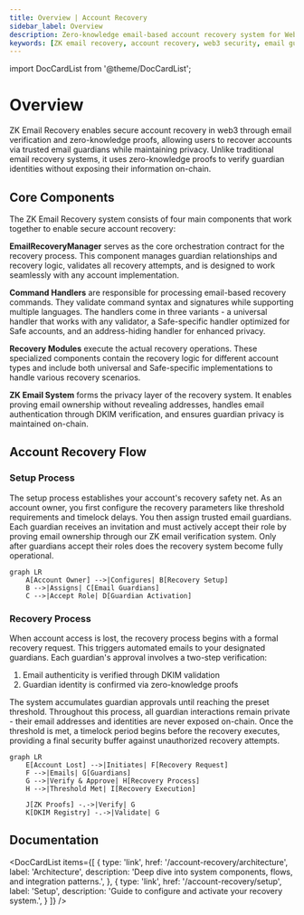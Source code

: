 ```yaml
---
title: Overview | Account Recovery
sidebar_label: Overview
description: Zero-knowledge email-based account recovery system for Web3, enabling secure account restoration through trusted email guardians while maintaining complete privacy through ZK proofs
keywords: [ZK email recovery, account recovery, web3 security, email guardians, zero-knowledge proofs, DKIM verification, blockchain security, account restoration, privacy-preserving recovery, decentralized recovery]
---
```


import DocCardList from '@theme/DocCardList';

# Overview

ZK Email Recovery enables secure account recovery in web3 through email verification and zero-knowledge proofs, allowing users to recover accounts via trusted email guardians while maintaining privacy. Unlike traditional email recovery systems, it uses zero-knowledge proofs to verify guardian identities without exposing their information on-chain.

## Core Components

The ZK Email Recovery system consists of four main components that work together to enable secure account recovery:

**EmailRecoveryManager** serves as the core orchestration contract for the recovery process. This component manages guardian relationships and recovery logic, validates all recovery attempts, and is designed to work seamlessly with any account implementation.

**Command Handlers** are responsible for processing email-based recovery commands. They validate command syntax and signatures while supporting multiple languages. The handlers come in three variants - a universal handler that works with any validator, a Safe-specific handler optimized for Safe accounts, and an address-hiding handler for enhanced privacy.

**Recovery Modules** execute the actual recovery operations. These specialized components contain the recovery logic for different account types and include both universal and Safe-specific implementations to handle various recovery scenarios.

**ZK Email System** forms the privacy layer of the recovery system. It enables proving email ownership without revealing addresses, handles email authentication through DKIM verification, and ensures guardian privacy is maintained on-chain.

## Account Recovery Flow

### Setup Process

The setup process establishes your account's recovery safety net. As an account owner, you first configure the recovery parameters like threshold requirements and timelock delays. You then assign trusted email guardians. Each guardian receives an invitation and must actively accept their role by proving email ownership through our ZK email verification system. Only after guardians accept their roles does the recovery system become fully operational.

```mermaid
graph LR
    A[Account Owner] -->|Configures| B[Recovery Setup]
    B -->|Assigns| C[Email Guardians]
    C -->|Accept Role| D[Guardian Activation]
```

### Recovery Process

When account access is lost, the recovery process begins with a formal recovery request. This triggers automated emails to your designated guardians. Each guardian's approval involves a two-step verification:
1. Email authenticity is verified through DKIM validation
2. Guardian identity is confirmed via zero-knowledge proofs

The system accumulates guardian approvals until reaching the preset threshold. Throughout this process, all guardian interactions remain private - their email addresses and identities are never exposed on-chain. Once the threshold is met, a timelock period begins before the recovery executes, providing a final security buffer against unauthorized recovery attempts.

```mermaid
graph LR
    E[Account Lost] -->|Initiates| F[Recovery Request]
    F -->|Emails| G[Guardians]
    G -->|Verify & Approve| H[Recovery Process]
    H -->|Threshold Met| I[Recovery Execution]
    
    J[ZK Proofs] -.->|Verify| G
    K[DKIM Registry] -.->|Validate| G
```

## Documentation

<DocCardList 
  items={[
    {
      type: 'link',
      href: '/account-recovery/architecture',
      label: 'Architecture',
      description: 'Deep dive into system components, flows, and integration patterns.',
    },
    {
      type: 'link',
      href: '/account-recovery/setup',
      label: 'Setup',
      description: 'Guide to configure and activate your recovery system.',
    }
  ]}
/>